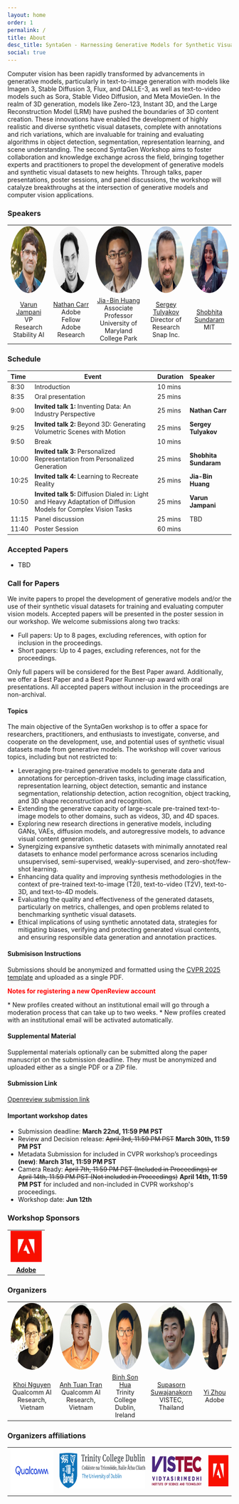 ```yaml
---
layout: home
order: 1
permalink: /
title: About
desc_title: SyntaGen - Harnessing Generative Models for Synthetic Visual Datasets
social: true
---
```

Computer vision has been rapidly transformed by advancements in generative models, particularly in text-to-image generation with models like Imagen 3, Stable Diffusion 3, Flux, and DALLE-3, as well as text-to-video models such as Sora, Stable Video Diffusion, and Meta MovieGen. In the realm of 3D generation, models like Zero-123, Instant 3D, and the Large Reconstruction Model (LRM) have pushed the boundaries of 3D content creation. These innovations have enabled the development of highly realistic and diverse synthetic visual datasets, complete with annotations and rich variations, which are invaluable for training and evaluating algorithms in object detection, segmentation, representation learning, and scene understanding. The second SyntaGen Workshop aims to foster collaboration and knowledge exchange across the field, bringing together experts and practitioners to propel the development of generative models and synthetic visual datasets to new heights. Through talks, paper presentations, poster sessions, and panel discussions, the workshop will catalyze breakthroughs at the intersection of generative models and computer vision applications.

<div class="content">
  <!-- <p>The field of computer vision has undergone a significant transformation in recent years with the advancement of generative models...</p> -->
  
  <!-- <div class="cta">
      <span class="gift-icon" id="gift-icon">
          <i class="fa fa-gift" aria-hidden="true"></i>
          Attend the SyntaGen Workshop and get our exclusive gifts!
          <i class="fa fa-gift" aria-hidden="true"></i>
      </span>
      <div class="dropdown-content" id="dropdown-content">
          <div class="gift-images">
              <img src="assets/img2/totebag2.png" alt="Gift Tote Bag" class="gift-image">
              <img src="assets/img2/Cap2.png" alt="Gift Cap" class="gift-image">
          </div>
      </div>
  </div> -->

</div>

### **Speakers**

<table style="width:100%">
  <tr>
    <td style="text-align:center border-radius:50%">
      <a href="https://varunjampani.github.io/"><img src="assets/img2/varun2.jpeg" style="border-radius:50%" height="150" width="150"></a>
    </td>
    <td style="text-align:center">
      <a href="https://research.adobe.com/person/nathan-carr/"><img src="assets/img2/nathan.png" height="150" width="150" style="border-radius:50%;"></a>
    </td>
    <td style="text-align:center">
      <a href="https://jbhuang0604.github.io/"><img src="assets/img2/jinbin2.jpg" height="150" width="150" style="border-radius:50%;"></a>
    </td>
    <td style="text-align:center">
      <a href="https://stulyakov.com/"><img src="assets/img2/sergrey.jpg" height="150" width="150" style="border-radius:50%;"></a>
    </td>
    <td style="text-align:center">
      <a href="https://ssundaram21.github.io/"><img src="assets/img2/shobhita.png" height="150" width="150" style="border-radius:50%;"></a>
    </td>
  </tr>
  <tr>
    <td style="text-align:center"><a href="https://varunjampani.github.io/">Varun Jampani</a><br>VP Research<br>Stability AI</td>
    <td style="text-align:center"><a href="https://research.adobe.com/person/nathan-carr/">Nathan Carr</a><br>Adobe Fellow<br>Adobe Research</td>
    <td style="text-align:center"><a href="https://jbhuang0604.github.io/">Jia-Bin Huang</a><br>Associate Professor<br>University of Maryland College Park</td>
    <td style="text-align:center"><a href="https://stulyakov.com/">Sergey Tulyakov</a><br>Director of Research<br>Snap Inc.</td>
    <td style="text-align:center"><a href="https://ssundaram21.github.io/">Shobhita Sundaram</a><br>MIT</td>
    
  </tr>
</table>

### **Schedule**

<table>
  <thead>
    <tr>
      <th style="text-align:left;">Time</th>
      <th>Event</th>
      <th style="text-align:left;">Duration</th>
      <th style="text-align:left;">Speaker</th>
    </tr>
  </thead>
  <tbody>
    <tr>
      <td style="text-align:left;">8:30</td>
      <td>Introduction</td>
      <td style="text-align:left;">10 mins</td>
      <td style="text-align:left;"></td>
    </tr>
    <tr>
      <td style="text-align:left;">8:35</td>
      <td>Oral presentation</td>
      <td style="text-align:left;">25 mins</td>
      <td style="text-align:left;"></td>
    </tr>
    <tr>
      <td style="text-align:left;">9:00</td>
      <td><b>Invited talk 1: </b> Inventing Data: An Industry Perspective</td>
      <td style="text-align:left;">25 mins</td>
      <td style="text-align:left;"><b>Nathan Carr</b></td>
    </tr>
    <tr>
      <td style="text-align:left;">9:25</td>
      <td><b>Invited talk 2:</b> Beyond 3D: Generating Volumetric Scenes with Motion</td>
      <td style="text-align:left;">25 mins</td>
      <td style="text-align:left;"><b>Sergey Tulyakov</b></td>
    </tr>
    <tr>
      <td style="text-align:left;">9:50</td>
      <td>Break</td>
      <td style="text-align:left;">10 mins</td>
      <td style="text-align:left;"></td>
    </tr>
    <tr>
      <td style="text-align:left;">10:00</td>
      <td><b>Invited talk 3:</b> Personalized Representation from Personalized Generation</td>
      <td style="text-align:left;">25 mins</td>
      <td style="text-align:left;"><b>Shobhita Sundaram</b></td>
    </tr>
    <tr>
      <td style="text-align:left;">10:25</td>
      <td><b>Invited talk 4: </b>  Learning to Recreate Reality</td>
      <td style="text-align:left;">25 mins</td>
      <td style="text-align:left;"><b>Jia-Bin Huang</b></td>
    </tr>
    <tr>
      <td style="text-align:left;">10:50</td>
      <td><b>Invited talk 5:</b> Diffusion Dialed in: Light and Heavy Adaptation of Diffusion Models for Complex Vision Tasks</td>
      <td style="text-align:left;">25 mins</td>
      <td style="text-align:left;"><b>Varun Jampani</b></td>
    </tr>
    <tr>
      <td style="text-align:left;">11:15</td>
      <td>Panel discussion</td>
      <td style="text-align:left;">25 mins</td>
      <td style="text-align:left;">TBD</td>
    </tr>
    <tr>
      <td style="text-align:left;">11:40</td>
      <td>Poster Session</td>
      <td style="text-align:left;">60 mins</td>
      <td style="text-align:left;"></td>
    </tr>
  </tbody>
</table>

### **Accepted Papers**
* TBD 

### **Call for Papers**
We invite papers to propel the development of generative models and/or the use of their synthetic visual datasets for training and evaluating computer vision models. Accepted papers will be presented in the poster session in our workshop. We welcome submissions along two tracks:
* Full papers: Up to 8 pages, excluding references, with option for inclusion in the proceedings.
* Short papers: Up to 4 pages, excluding references, not for the proceedings.

Only full papers will be considered for the Best Paper award. Additionally, we offer a Best Paper and a Best Paper Runner-up award with oral presentations. All accepted papers without inclusion in the proceedings are non-archival.
#### **Topics**
The main objective of the SyntaGen workshop is to offer a space for researchers, practitioners, and enthusiasts to investigate, converse, and cooperate on the development, use, and potential uses of synthetic visual datasets made from generative models. The workshop will cover various topics, including but not restricted to:
* Leveraging pre-trained generative models to generate data and annotations for perception-driven tasks, including image classification, representation learning, object detection, semantic and instance segmentation, relationship detection, action recognition, object tracking, and 3D shape reconstruction and recognition.
* Extending the generative capacity of large-scale pre-trained text-to-image models to other domains, such as videos, 3D, and 4D spaces.
* Exploring new research directions in generative models, including GANs, VAEs, diffusion models, and autoregressive models, to advance visual content generation.
* Synergizing expansive synthetic datasets with minimally annotated real datasets to enhance model performance across scenarios including unsupervised, semi-supervised, weakly-supervised, and zero-shot/few-shot learning.
* Enhancing data quality and improving synthesis methodologies in the context of pre-trained text-to-image (T2I), text-to-video (T2V), text-to-3D, and text-to-4D models.
* Evaluating the quality and effectiveness of the generated datasets, particularly on metrics, challenges, and open problems related to benchmarking synthetic visual datasets.
* Ethical implications of using synthetic annotated data, strategies for mitigating biases, verifying and protecting generated visual contents, and ensuring responsible data generation and annotation practices.

#### **Submisison Instructions**
Submissions should be anonymized and formatted using the [CVPR 2025 template](https://github.com/cvpr-org/author-kit/releases) and uploaded as a single PDF.

<p style="color:red;"><b>Notes for registering a new OpenReview account</b></p>
* New profiles created without an institutional email will go through a moderation process that can take up to two weeks.
* New profiles created with an institutional email will be activated automatically.

#### **Supplemental Material**
Supplemental materials optionally can be submitted along the paper manuscript on the submission deadline. They must be anonymized and uploaded either as a single PDF or a ZIP file.

#### **Submission Link**

[Openreview submission link](https://openreview.net/group?id=thecvf.com/CVPR/2025/Workshop/SyntaGen#tab-your-consoles)

#### **Important workshop dates**

<!-- * TBD -->

* Submission deadline: **March 22nd, 11:59 PM PST**
* Review and Decision release: ~~April 3rd, 11:59 PM PST~~ **March 30th, 11:59 PM PST**
* Metadata Submission for included in CVPR workshop’s proceedings **(new)**: **March 31st, 11:59 PM PST**
* Camera Ready: ~~April 7th, 11:59 PM PST (Included in Proceedings) or April 14th, 11:59 PM PST (Not included in Proceedings)~~ **April 14th, 11:59 PM PST** for included and non-included in CVPR workshop's proceedings.
* Workshop date: **Jun 12th**

<!-- Mar 30: Review and decision release
Mar 31 (new): Metadata Submission for included in CVPR workshop’s proceedings
April 14th: Camera ready for both options: included and non-included in CVPR workshop’s proceedings -->

### **Workshop Sponsors**
<table style="width:100%; align: left; border: none; spacing: none">
  <tr style="border: none; spacing: none">
    <td style="text-align:center; border: none; spacing: none"><a href="https://research.adobe.com/"><img src="assets/img2/aff-adobe.jpg" height="70"></a></td>
  </tr>
  <tr style="border: none; spacing: none"> 
    <td style="text-align:center; border: none; spacing: none"><a href="https://www.adobe.com/"><b>Adobe</b></a></td>
  </tr>
</table>

### **Organizers**

<table style="width:100%">
  <tr>
    <td style="text-align:center border-radius:50%">
      <a href="https://khoinguyen.org"><img src="assets/img2/org-khoinguyen.jpg" style="border-radius:50%;" height="150" width="150"></a>
    </td>
    <td style="text-align:center">
      <a href="https://scholar.google.com/citations?user=FYZ5ODQAAAAJ&hl=en"><img src="assets/img/org-anh-tran-square.jpg" style="border-radius:50%;" height="150" width="150"></a>
    </td>
    <td style="text-align:center">
      <a href="https://sonhua.github.io/"><img src="assets/img2/org-sonhua.jpg" height="150" width="150" style="border-radius:50%;"></a>
    </td>
    <td style="text-align:center">
      <a href="https://www.supasorn.com/"><img src="assets/img2/org-supasorn.jpg" height="150" width="150" style="border-radius:50%;"></a>
    </td>
    <td style="text-align:center">
      <a href="https://zhouyisjtu.github.io/"><img src="assets/img2/org-yizhou.png" height="150" width="150" style="border-radius:50%;"></a>
    </td>
  </tr>
  <tr>
    <td style="text-align:center"><a href="https://khoinguyen.org">Khoi Nguyen</a> <br>Qualcomm AI Research, Vietnam</td>
    <td style="text-align:center"><a href="https://scholar.google.com/citations?user=FYZ5ODQAAAAJ&hl=en">Anh Tuan Tran</a> <br>Qualcomm AI Research, Vietnam</td>
    <td style="text-align:center"><a href="https://sonhua.github.io/">Binh Son Hua</a><br>Trinity College Dublin, Ireland</td>
    <td style="text-align:center"><a href="https://www.supasorn.com/">Supasorn Suwajanakorn</a> <br>VISTEC, Thailand</td>
    <td style="text-align:center"><a href="https://zhouyisjtu.github.io/">Yi Zhou</a><br>Adobe</td>
  </tr>
</table>


<!-- ### **Volunteers** -->

<!-- <table style="width:100%">
  <tr>
    <td style="text-align:center">
      <a href="https://truongvu2000nd.github.io/"><img src="assets/img2/truong.jpg" height="150" width="150" style="border-radius:50%;"></a>
    </td>
    <td style="text-align:center">
      <a href="https://quang-ngh.github.io/"><img src="assets/img2/quang.jpg" height="150" width="150" style="border-radius:50%;"></a>
    </td>
  </tr>
  <tr>
    <td style="text-align:center"><a href="https://truongvu2000nd.github.io/">Truong Vu</a><br>Research Resident<br>VinAI Research, Vietnam</td>
    <td style="text-align:center"><a href="https://quang-ngh.github.io/">Quang Nguyen</a><br>Research Resident<br>VinAI Research, Vietnam</td>
  </tr>
</table> -->


### **Organizers affiliations**

<!-- <td style="text-align:center"><a href="https://vinuni.edu.vn/college-of-engineering-computer-science/"><img src="assets/img/inst-vinuni-cecs.png" height="75"></a></td>

<td style="text-align:center"><a href="https://www.cs.umd.edu/"><img src="assets/img/inst-umd-cs.png" height="75"></a></td>
<br>

<td style="text-align:center"><a href="https://www.vinai.io/"><img src="assets/img/inst-vinai.png" height="75"></a></td>
<br>


<td style="text-align:center"><a href="https://www.clemson.edu/index.html"><img src="assets/img/inst-clemson.png" height="75"></a></td>
<br>

<td style="text-align:center"><a href="https://www.deakin.edu.au/"><img src="assets/img/inst-deakin.png" height="75"></a></td>
<br>

<td style="text-align:center"><a href="https://tech.cornell.edu/"><img src="assets/img/inst-cornell-tech.png" height="75"></a></td>
<br>

<td style="text-align:center"><a href="https://www.nyu.edu/"><img src="assets/img/New_York_University-Logo.png" height="75"></a></td> -->

<table style="width:100%; align: left; border: none; spacing: none">
  <tr style="border: none; spacing: none"> 
    <td style="text-align:center; border: none; spacing: none"><a href="https://www.qualcomm.com/research/artificial-intelligence"><img src="assets/img2/Q_logo.png" height="100"></a></td>  
    <td style="text-align:center; border: none; spacing: none"><a href="https://www.tcd.ie/"><img src="assets/img2/aff-tcd.png" height="80"></a></td>
    <td style="text-align:center; border: none; spacing: none"><a href="https://www.vistec.ac.th/"><img src="assets/img2/aff-vistec.jpeg" height="70"></a></td>
    <td style="text-align:center; border: none; spacing: none"><a href="https://research.adobe.com/"><img src="assets/img2/aff-adobe.jpg" height="70"></a></td>
  </tr>
</table> 
